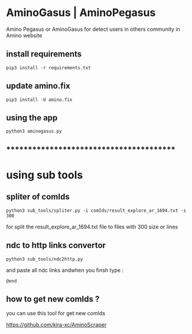 # AminoGasus | AminoPegasus
Amino Pegasus or AminoGasus for detect users in others community in Amino website 

## install requirements

```
pip3 install -r requirements.txt
```

## update amino.fix
```
pip3 install -U amino.fix
```

## using the app
```
python3 aminogasus.py
```

## ***************************************

# using sub tools

## spliter of comIds

```
python3 sub_tools/spliter.py -i comIds/result_explore_ar_1694.txt -s 300
```

for split the result_explore_ar_1694.txt file to files with 300 size or lines


## ndc to http links convertor
```
python3 sub_tools/ndc2http.py
```

and paste all ndc links 
andwhen you finsh type :
```
@end
```
## how to get new comIds ?

you can use this tool for get new comIds

https://github.com/kira-xc/AminoScraper

